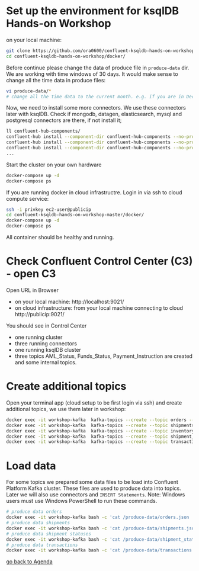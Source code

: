 # Set up the environment for ksqlDB Hands-on Workshop
on your local machine:
```bash
git clone https://github.com/ora0600/confluent-ksqldb-hands-on-workshop.git
cd confluent-ksqldb-hands-on-workshop/docker/
```
Before continue please change the data of produce file in `produce-data` dir. We are working with time windows of 30 days. It would make sense to change all the time data in produce files:
```bash
vi produce-data/*
# change all the time data to the current month. e.g. if you are in Dec 2020 change "ORDER_TS": "2020-04-25T11:58:25Z" to "ORDER_TS": "2020-12-25T11:58:25Z"
```
Now, we need to install some more connectors. We use these connectors later with ksqlDB.
Check if mongodb, datagen, elasticsearch, mysql and postgresql connectors are there, if not install it;
```bash
ll confluent-hub-components/
confluent-hub install --component-dir confluent-hub-components --no-prompt debezium/debezium-connector-postgresql:1.4.0
confluent-hub install --component-dir confluent-hub-components --no-prompt debezium/debezium-connector-mongodb:1.4.0
confluent-hub install --component-dir confluent-hub-components --no-prompt confluentinc/kafka-connect-elasticsearch:11.0.2
...
```

Start the cluster on your own hardware
```bash
docker-compose up -d
docker-compose ps
```
If you are running docker in cloud infrastructre. Login in via ssh to cloud compute service:
```bash
ssh -i privkey ec2-user@publicip
cd confluent-ksqldb-hands-on-workshop-master/docker/
docker-compose up -d
docker-compose ps
```
All container should be healthy and running.

# Check Confluent Control Center (C3) - open C3
Open URL in Browser
* on your local machine: http://localhost:9021/
* on cloud infrastructure: from your local machine connecting to cloud http://publicip:9021/

You should see in Control Center
* one running cluster
* three running connectors
* one running ksqlDB cluster
* three topics AML_Status, Funds_Status, Payment_Instruction are created and some internal topics.

# Create additional topics
Open your terminal app (cloud setup to be first login via ssh) and create additional topics, we use them later in workshop:
```bash
docker exec -it workshop-kafka  kafka-topics --create --topic orders --bootstrap-server localhost:9092
docker exec -it workshop-kafka  kafka-topics --create --topic shipments --bootstrap-server localhost:9092
docker exec -it workshop-kafka  kafka-topics --create --topic inventory --bootstrap-server localhost:9092
docker exec -it workshop-kafka  kafka-topics --create --topic shipment_status --bootstrap-server localhost:9092
docker exec -it workshop-kafka  kafka-topics --create --topic transactions --bootstrap-server localhost:9092
```

# Load data
For some topics we prepared some data files to be load into Confluent Platform Kafka cluster. These files are used to produce data into topics. Later we will also use connectors and `INSERT Statements`.
Note: Windows users must use Windows PowerShell to run these commands.
```bash
# produce data orders
docker exec -it workshop-kafka bash -c 'cat /produce-data/orders.json | kafka-console-producer --topic orders --broker-list localhost:9092  --property "parse.key=true" --property "key.separator=:"'
# produce data shipments
docker exec -it workshop-kafka bash -c 'cat /produce-data/shipments.json | kafka-console-producer --topic shipments --broker-list localhost:9092  --property "parse.key=true" --property "key.separator=:"'
# produce data shipment statuses
docker exec -it workshop-kafka bash -c 'cat /produce-data/shipment_status.json | kafka-console-producer --topic shipment_status --broker-list localhost:9092  --property "parse.key=true" --property "key.separator=:"'
# produce data transactions
docker exec -it workshop-kafka bash -c 'cat /produce-data/transactions.json | kafka-console-producer --topic transactions --broker-list localhost:9092  --property "parse.key=true" --property "key.separator=:"'
```

[go back to Agenda](https://github.com/ora0600/confluent-ksqldb-hands-on-workshop/blob/master/README.md#hands-on-agenda-and-labs)

